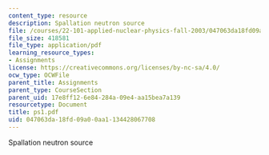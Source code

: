 ```yaml
---
content_type: resource
description: Spallation neutron source
file: /courses/22-101-applied-nuclear-physics-fall-2003/047063da18fd09a00aa1134428067708_ps1.pdf
file_size: 418581
file_type: application/pdf
learning_resource_types:
- Assignments
license: https://creativecommons.org/licenses/by-nc-sa/4.0/
ocw_type: OCWFile
parent_title: Assignments
parent_type: CourseSection
parent_uid: 17e8ff12-6e84-284a-09e4-aa15bea7a139
resourcetype: Document
title: ps1.pdf
uid: 047063da-18fd-09a0-0aa1-134428067708
---
```

Spallation neutron source